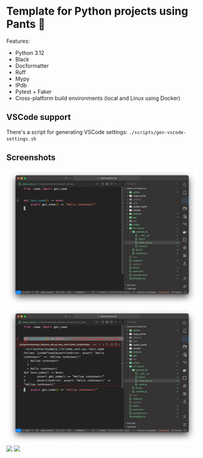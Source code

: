 # Template for Python projects using Pants 👖

Features:

- Python 3.12
- Black
- Docformatter
- Ruff
- Mypy
- IPdb
- Pytest + Faker
- Cross-platform build environments (local and Linux using Docker)

## VSCode support

There's a script for generating VSCode settings: `./scripts/gen-vscode-settings.sh`

## Screenshots

![](./.github/files/pytest.png)
![](./.github/files/pytest-fail.png)
![](./.github/files/pytest-format.png)
![](./.github/files/environments.png)



